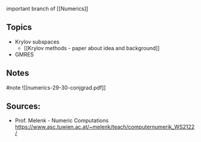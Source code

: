 important branch of [[Numerics]]


## Topics
- Krylov subspaces
	- [[Krylov methods - paper about idea and background]]
- GMRES


## Notes
#note 
![[numerics-29-30-conjgrad.pdf]]


## Sources:
- Prof. Melenk - Numeric Computations https://www.asc.tuwien.ac.at/~melenk/teach/computernumerik_WS2122/